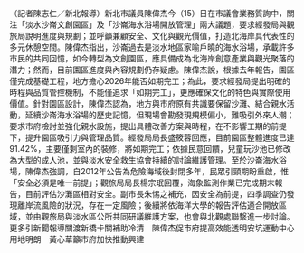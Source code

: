 （記者陳志仁／新北報導）新北市議員陳偉杰今（15）日在市議會業務質詢中，關注「淡水沙崙文創園區」及「沙崙海水浴場開放管理」兩大議題，要求經發局與觀旅局說明進度與規劃；並呼籲兼顧安全、文化與觀光價值，打造北海岸具代表性的多元休憩空間。陳偉杰指出，沙崙過去是淡水地區家喻戶曉的海水浴場，承載許多市民的共同回憶，如今轉型為文創園區，應具備成為北海岸創意產業與觀光聚落的潛力；然而，目前園區進度與內容規劃仍存疑慮。陳偉杰說，根據去年報告，園區僅完成基礎工程，地方擔心2026年能否如期完工；為此，要求經發局提出明確的時程與品質管控機制，不能僅追求「如期完工」，更應確保文化的特色與實際使用價值。針對園區設計，陳偉杰認為，地方與市府原有共識要保留沙灘、結合親水活動，延續沙崙海水浴場的歷史記憶，但現場會勘發現規模偏小，難吸引外來人潮；要求市府檢討並強化親水設施，提出具體改善方案與時程，在不影響工期的前提下，提升園區吸引力與管理品質。經發局局長盛筱蓉回應，目前園區整體進度已達91.42%，主要僅剩室內的裝修，將如期完工；依據民意回饋，兒童玩沙池已修改為大型的成人池，並與淡水安全救生協會持續的討論維護管理。至於沙崙海水浴場，陳偉杰強調，自2012年公告為危險海域後封閉多年，民眾引頸期盼重啟，惟「安全必須是唯一前提」；觀旅局局長楊宗珉回覆，海象監測作業已完成期末報告，目前評估沙灘區相對安全。副市長朱惕之補充，因安全為前提，四季調查仍發現離岸流風險的狀況，存在一定風險；後續將依海洋大學的報告評估適合開放區域，並由觀旅局與淡水區公所共同研議維護方案，也會與北觀處聯繫進一步討論。更多引新聞報導關渡新橋卡關補助冷清　陳偉杰促市府提高效能透明安坑運動中心用地明朗　黃心華籲市府加快推動興建